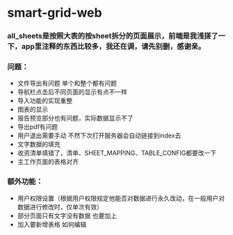 # smart-grid-web
### all_sheets是按照大表的按sheet拆分的页面展示，前端是我浅搓了一下，app里注释的东西比较多，我还在调，请先别删，感谢亲。
### 问题：
- 文件导出有问题 单个和整个都有问题
- 导航栏点击后不同页面的显示有点不一样
- 导入功能的实现重整
- 图表的显示
- 报告预览部分也有问题，实际数据显示不了
- 导出pdf有问题
- 用户退出需要手动 不然下次打开服务器会自动链接到index去
- 文字数据的填充
- 收资清单填错了，清单、SHEET_MAPPING、TABLE_CONFIG都要改一下
- 主工作页面的表格对齐


### 额外功能：
- 用户权限设置（根据用户权限规定他能否对数据进行永久改动，在一般用户对数据进行修改时，仅单次有效） 
- 部分页面只有文字没有数据 也要加上
- 加入要新增表格 如何编辑


